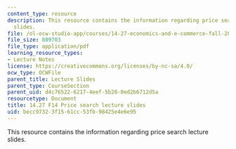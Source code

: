 ```yaml
---
content_type: resource
description: This resource contains the information regarding price search lecture
  slides.
file: /ol-ocw-studio-app/courses/14-27-economics-and-e-commerce-fall-2014/becc97323f1561cc53fb98425e4e6e95_MIT14_27F14_lecslide9.pdf
file_size: 889703
file_type: application/pdf
learning_resource_types:
- Lecture Notes
license: https://creativecommons.org/licenses/by-nc-sa/4.0/
ocw_type: OCWFile
parent_title: Lecture Slides
parent_type: CourseSection
parent_uid: d4c76522-6217-4eef-5b28-0ed2b6712d5a
resourcetype: Document
title: 14.27 F14 Price search lecture slides
uid: becc9732-3f15-61cc-53fb-98425e4e6e95
---
```

This resource contains the information regarding price search lecture slides.